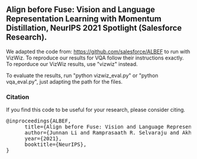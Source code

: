 ## Align before Fuse: Vision and Language Representation Learning with Momentum Distillation, NeurIPS 2021 Spotlight (Salesforce Research).

We adapted the code from: https://github.com/salesforce/ALBEF to run with VizWiz. To reproduce our results for VQA follow their instructions exactly. To reporduce our VizWiz results, use "vizwiz" instead. 

To evaluate the results, run "python vizwiz_eval.py" or "python vqa_eval.py", just adapting the path for the files. 


### Citation
If you find this code to be useful for your research, please consider citing.
<pre>
@inproceedings{ALBEF,
      title={Align before Fuse: Vision and Language Representation Learning with Momentum Distillation}, 
      author={Junnan Li and Ramprasaath R. Selvaraju and Akhilesh Deepak Gotmare and Shafiq Joty and Caiming Xiong and Steven Hoi},
      year={2021},
      booktitle={NeurIPS},
}</pre>
